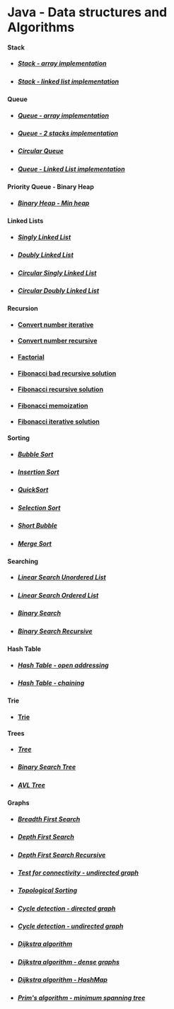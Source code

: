 # Java - Data structures and Algorithms 

#### Stack

- ##### [Stack - array implementation](https://github.com/ivanmmarkovic/Java-Data-Structures-and-Algorithms/tree/master/algorithms/src/main/java/ivanmarkovic/algorithms/stack/arrayimplementation)

- ##### [Stack - linked list implementation](https://github.com/ivanmmarkovic/Java-Data-Structures-and-Algorithms/tree/master/algorithms/src/main/java/ivanmarkovic/algorithms/stack/linkedlistimplementation)

#### Queue

- ##### [Queue - array implementation](https://github.com/ivanmmarkovic/Java-Data-Structures-and-Algorithms/tree/master/algorithms/src/main/java/ivanmarkovic/algorithms/queue/arrayimplementation)

- ##### [Queue - 2 stacks implementation](https://github.com/ivanmmarkovic/Java-Data-Structures-and-Algorithms/tree/master/algorithms/src/main/java/ivanmarkovic/algorithms/queue/stacksimplementation)

- ##### [Circular Queue](https://github.com/ivanmmarkovic/Java-Data-Structures-and-Algorithms/tree/master/algorithms/src/main/java/ivanmarkovic/algorithms/queue/circularqueue)

- ##### [Queue - Linked List implementation](https://github.com/ivanmmarkovic/Java-Data-Structures-and-Algorithms/tree/master/algorithms/src/main/java/ivanmarkovic/algorithms/queue/linkedlistimplementation)

#### Priority Queue - Binary Heap

- ##### [Binary Heap - Min heap](https://github.com/ivanmmarkovic/Java-Data-Structures-and-Algorithms/tree/master/algorithms/src/main/java/ivanmarkovic/algorithms/binaryheap)


#### Linked Lists 

- ##### [Singly Linked List](https://github.com/ivanmmarkovic/Java-Data-Structures-and-Algorithms/tree/master/algorithms/src/main/java/ivanmarkovic/algorithms/linkedlists/singlylinkedlists)

- ##### [Doubly Linked List](https://github.com/ivanmmarkovic/Java-Data-Structures-and-Algorithms/tree/master/algorithms/src/main/java/ivanmarkovic/algorithms/linkedlists/doublylinkedlist)

- ##### [Circular Singly Linked List](https://github.com/ivanmmarkovic/Java-Data-Structures-and-Algorithms/tree/master/algorithms/src/main/java/ivanmarkovic/algorithms/linkedlists/circularsinglylinkedlist)

- ##### [Circular Doubly Linked List](https://github.com/ivanmmarkovic/Java-Data-Structures-and-Algorithms/tree/master/algorithms/src/main/java/ivanmarkovic/algorithms/linkedlists/circulardoublylinkedlist)


#### Recursion

- #### [Convert number iterative](https://github.com/ivanmmarkovic/Java-Data-Structures-and-Algorithms/blob/master/algorithms/src/main/java/ivanmarkovic/algorithms/recursion/ConvertNumberIterative.java)

- #### [Convert number recursive](https://github.com/ivanmmarkovic/Java-Data-Structures-and-Algorithms/blob/master/algorithms/src/main/java/ivanmarkovic/algorithms/recursion/ConvertNumberRecursive.java)

- #### [Factorial](https://github.com/ivanmmarkovic/Java-Data-Structures-and-Algorithms/blob/master/algorithms/src/main/java/ivanmarkovic/algorithms/recursion/Factorial.java)

- #### [Fibonacci bad recursive solution](https://github.com/ivanmmarkovic/Java-Data-Structures-and-Algorithms/blob/master/algorithms/src/main/java/ivanmarkovic/algorithms/recursion/FibonacciRecursiveSolutionWorst.java)

- #### [Fibonacci recursive solution](https://github.com/ivanmmarkovic/Java-Data-Structures-and-Algorithms/blob/master/algorithms/src/main/java/ivanmarkovic/algorithms/recursion/FibonacciRecursiveSolution.java)

- #### [Fibonacci memoization](https://github.com/ivanmmarkovic/Java-Data-Structures-and-Algorithms/blob/master/algorithms/src/main/java/ivanmarkovic/algorithms/recursion/FibonacciMemoization.java)

- #### [Fibonacci iterative solution](https://github.com/ivanmmarkovic/Java-Data-Structures-and-Algorithms/blob/master/algorithms/src/main/java/ivanmarkovic/algorithms/recursion/FibonacciIterativeSolution.java)

#### Sorting

- ##### [Bubble Sort](https://github.com/ivanmmarkovic/Java-Data-Structures-and-Algorithms/blob/master/algorithms/src/main/java/ivanmarkovic/algorithms/sorting/BubbleSort.java)

- ##### [Insertion Sort](https://github.com/ivanmmarkovic/Java-Data-Structures-and-Algorithms/blob/master/algorithms/src/main/java/ivanmarkovic/algorithms/sorting/InsertionSort.java)

- ##### [QuickSort](https://github.com/ivanmmarkovic/Java-Data-Structures-and-Algorithms/blob/master/algorithms/src/main/java/ivanmarkovic/algorithms/sorting/QuickSort.java)

- ##### [Selection Sort](https://github.com/ivanmmarkovic/Java-Data-Structures-and-Algorithms/blob/master/algorithms/src/main/java/ivanmarkovic/algorithms/sorting/SelectionSort.java)

- ##### [Short Bubble](https://github.com/ivanmmarkovic/Java-Data-Structures-and-Algorithms/blob/master/algorithms/src/main/java/ivanmarkovic/algorithms/sorting/ShortBubble.java)

- ##### [Merge Sort](https://github.com/ivanmmarkovic/Java-Data-Structures-and-Algorithms/blob/master/algorithms/src/main/java/ivanmarkovic/algorithms/sorting/MergeSort.java)

#### Searching

- ##### [Linear Search Unordered List](https://github.com/ivanmmarkovic/Java-Data-Structures-and-Algorithms/blob/master/algorithms/src/main/java/ivanmarkovic/algorithms/searching/LinearSearchUnorderedList.java)

- ##### [Linear Search Ordered List](https://github.com/ivanmmarkovic/Java-Data-Structures-and-Algorithms/blob/master/algorithms/src/main/java/ivanmarkovic/algorithms/searching/LinearSearchOrderedList.java)

- ##### [Binary Search](https://github.com/ivanmmarkovic/Java-Data-Structures-and-Algorithms/blob/master/algorithms/src/main/java/ivanmarkovic/algorithms/searching/BinarySearch.java)

- ##### [Binary Search Recursive](https://github.com/ivanmmarkovic/Java-Data-Structures-and-Algorithms/blob/master/algorithms/src/main/java/ivanmarkovic/algorithms/searching/BinarySearchRecursive.java)

#### Hash Table

- ##### [Hash Table - open addressing](https://github.com/ivanmmarkovic/Java-Data-Structures-and-Algorithms/tree/master/algorithms/src/main/java/ivanmarkovic/algorithms/hashtable/openaddressing)

- ##### [Hash Table - chaining](https://github.com/ivanmmarkovic/Java-Data-Structures-and-Algorithms/tree/master/algorithms/src/main/java/ivanmarkovic/algorithms/hashtable/chaining)

#### Trie

- #### [Trie](https://github.com/ivanmmarkovic/Java-Data-Structures-and-Algorithms/tree/master/algorithms/src/main/java/ivanmarkovic/algorithms/trie)

#### Trees

- ##### [Tree](https://github.com/ivanmmarkovic/Java-Data-Structures-and-Algorithms/tree/master/algorithms/src/main/java/ivanmarkovic/algorithms/trees/tree)

- ##### [Binary Search Tree](https://github.com/ivanmmarkovic/Java-Data-Structures-and-Algorithms/tree/master/algorithms/src/main/java/ivanmarkovic/algorithms/trees/binarysearchtree)

- ##### [AVL Tree](https://github.com/ivanmmarkovic/Java-Data-Structures-and-Algorithms/tree/master/algorithms/src/main/java/ivanmarkovic/algorithms/trees/avltree)

#### Graphs

- ##### [Breadth First Search](https://github.com/ivanmmarkovic/Java-Data-Structures-and-Algorithms/tree/master/algorithms/src/main/java/ivanmarkovic/algorithms/graphs/breadthfirstsearch)

- ##### [Depth First Search](https://github.com/ivanmmarkovic/Java-Data-Structures-and-Algorithms/tree/master/algorithms/src/main/java/ivanmarkovic/algorithms/graphs/depthfirstsearch)

- ##### [Depth First Search Recursive](https://github.com/ivanmmarkovic/Java-Data-Structures-and-Algorithms/tree/master/algorithms/src/main/java/ivanmarkovic/algorithms/graphs/depthfirstsearchrecursive)

- ##### [Test for connectivity - undirected graph](https://github.com/ivanmmarkovic/Java-Data-Structures-and-Algorithms/tree/master/algorithms/src/main/java/ivanmarkovic/algorithms/graphs/connectivity/undirectedgraphs)

- ##### [Topological Sorting](https://github.com/ivanmmarkovic/Java-Data-Structures-and-Algorithms/tree/master/algorithms/src/main/java/ivanmarkovic/algorithms/graphs/topologicalsorting)

- ##### [Cycle detection - directed graph](https://github.com/ivanmmarkovic/Java-Data-Structures-and-Algorithms/tree/master/algorithms/src/main/java/ivanmarkovic/algorithms/graphs/cycledetection/directedgraph)

- ##### [Cycle detection - undirected graph](https://github.com/ivanmmarkovic/Java-Data-Structures-and-Algorithms/tree/master/algorithms/src/main/java/ivanmarkovic/algorithms/graphs/cycledetection/undirectedgraph)

- ##### [Dijkstra algorithm](https://github.com/ivanmmarkovic/Java-Data-Structures-and-Algorithms/tree/master/algorithms/src/main/java/ivanmarkovic/algorithms/graphs/dijkstra)

- ##### [Dijkstra algorithm - dense graphs](https://github.com/ivanmmarkovic/Java-Data-Structures-and-Algorithms/tree/master/algorithms/src/main/java/ivanmarkovic/algorithms/graphs/dijkstradensegraph)

- ##### [Dijkstra algorithm - HashMap](https://github.com/ivanmmarkovic/Java-Data-Structures-and-Algorithms/tree/master/algorithms/src/main/java/ivanmarkovic/algorithms/graphs/dijkstrahashmap)

- ##### [Prim's algorithm - minimum spanning tree](https://github.com/ivanmmarkovic/Java-Data-Structures-and-Algorithms/tree/master/algorithms/src/main/java/ivanmarkovic/algorithms/graphs/prim)

